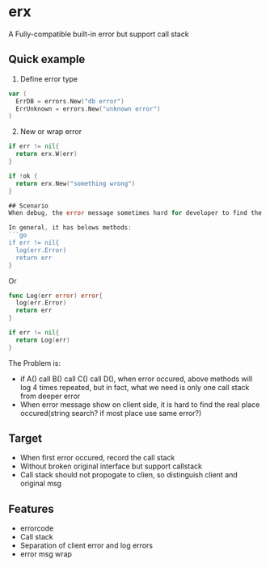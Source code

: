 # erx
A Fully-compatible built-in error but support call stack

## Quick example
1. Define error type
```go
var (
  ErrDB = errors.New("db error")
  ErrUnknown = errors.New("unknown error")
)
```
2. New or wrap error
```go
if err != nil{
  return erx.W(err)
}

if !ok {
  return erx.New("something wrong")
}

## Scenario
When debug, the error message sometimes hard for developer to find the occur place in code. 

In general, it has belows methods:
```go
if err != nil{
  log(err.Error)
  return err
}
```
Or
```go
func Log(err error) error{
  log(err.Error)
  return err
}

if err != nil{
  return Log(err)
}
```
The Problem is:
- if A() call B() call C() call D(), when error occured, above methods will log 4 times repeated, but in fact, what we need is only one call stack from deeper error
- When error message show on client side, it is hard to find the real place occured(string search? if most place use same error?)

## Target
- When first error occured, record the call stack
- Without broken original interface but support callstack
- Call stack should not propogate to clien, so distinguish client and original msg

## Features
- errorcode
- Call stack
- Separation of client error and log errors
- error msg wrap